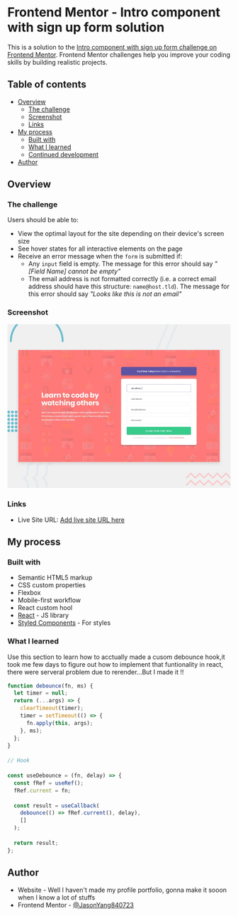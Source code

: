 # Frontend Mentor - Intro component with sign up form solution

This is a solution to the [Intro component with sign up form challenge on Frontend Mentor](https://www.frontendmentor.io/challenges/intro-component-with-signup-form-5cf91bd49edda32581d28fd1). Frontend Mentor challenges help you improve your coding skills by building realistic projects.

## Table of contents

- [Overview](#overview)
  - [The challenge](#the-challenge)
  - [Screenshot](#screenshot)
  - [Links](#links)
- [My process](#my-process)
  - [Built with](#built-with)
  - [What I learned](#what-i-learned)
  - [Continued development](#continued-development)
- [Author](#author)

## Overview

### The challenge

Users should be able to:

- View the optimal layout for the site depending on their device's screen size
- See hover states for all interactive elements on the page
- Receive an error message when the `form` is submitted if:
  - Any `input` field is empty. The message for this error should say _"[Field Name] cannot be empty"_
  - The email address is not formatted correctly (i.e. a correct email address should have this structure: `name@host.tld`). The message for this error should say _"Looks like this is not an email"_

### Screenshot

![Desktop-view](./public/design/desktop-preview.jpg)

### Links

- Live Site URL: [Add live site URL here](https://your-live-site-url.com)

## My process

### Built with

- Semantic HTML5 markup
- CSS custom properties
- Flexbox
- Mobile-first workflow
- React custom hool
- [React](https://reactjs.org/) - JS library
- [Styled Components](https://styled-components.com/) - For styles

### What I learned

Use this section to learn how to acctually made a cusom debounce hook,it took me few days to figure out how to implement that funtionality in react, there were serveral problem due to rerender...But I made it !!

```js
function debounce(fn, ms) {
  let timer = null;
  return (...args) => {
    clearTimeout(timer);
    timer = setTimeout(() => {
      fn.apply(this, args);
    }, ms);
  };
}

// Hook

const useDebounce = (fn, delay) => {
  const fRef = useRef();
  fRef.current = fn;

  const result = useCallback(
    debounce(() => fRef.current(), delay),
    []
  );

  return result;
};
```

## Author

- Website - Well I haven't made my profile portfolio, gonna make it sooon when I know a lot of stuffs
- Frontend Mentor - [@JasonYang840723](https://www.frontendmentor.io/profile/JasonYang840723)

